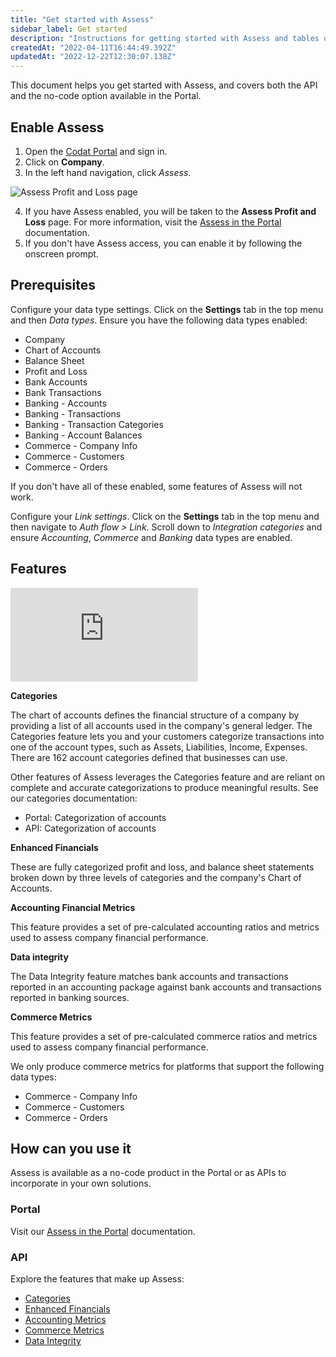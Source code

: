 ```yaml
---
title: "Get started with Assess"
sidebar_label: Get started
description: "Instructions for getting started with Assess and tables of supported features for accounting, banking and commerce data sources"
createdAt: "2022-04-11T16:44:49.392Z"
updatedAt: "2022-12-22T12:30:07.138Z"
---
```


This document helps you get started with Assess, and covers both the API and the no-code option available in the Portal.

## Enable Assess

1. Open the <a href="https://app.codat.io" target="_blank">Codat Portal</a> and sign in.
2. Click on **Company**.
3. In the left hand navigation, click _Assess_.

![Assess Profit and Loss page](/img/old/cdf1e35-Banner_1.png)

4. If you have Assess enabled, you will be taken to the **Assess Profit and Loss** page. For more information, visit the [Assess in the Portal](/assess/portal/overview) documentation.
5. If you don't have Assess access, you can enable it by following the onscreen prompt.

## Prerequisites

Configure your data type settings. Click on the **Settings** tab in the top menu and then _Data types_. Ensure you have the following data types enabled:

- Company
- Chart of Accounts
- Balance Sheet
- Profit and Loss
- Bank Accounts
- Bank Transactions
- Banking - Accounts
- Banking - Transactions
- Banking - Transaction Categories
- Banking - Account Balances
- Commerce - Company Info
- Commerce - Customers
- Commerce - Orders

If you don't have all of these enabled, some features of Assess will not work.

Configure your _Link settings_. Click on the **Settings** tab in the top menu and then navigate to _Auth flow > Link_. Scroll down to _Integration categories_ and ensure _Accounting_, _Commerce_ and _Banking_ data types are enabled.

## Features

<iframe
  src="https://docs.google.com/spreadsheets/d/e/2PACX-1vQXnkKj3esBrzpD--pKV_tVTfTHxDPpxz8BBFe2SjcNt6kB2-qcTFDxEye3kxHWu91mYRzLoCjYfpHH/pubhtml?gid=1429551319&amp;single=false&amp;widget=true&amp;headers=false"
  frameborder="0"
  style={{ top: 0, left: 0, width: "100%", height: "660px" }}
></iframe>

**Categories**

The chart of accounts defines the financial structure of a company by providing a list of all accounts used in the company's general ledger. The Categories feature lets you and your customers categorize transactions into one of the account types, such as Assets, Liabilities, Income, Expenses. There are 162 account categories defined that businesses can use.

Other features of Assess leverages the Categories feature and are reliant on complete and accurate categorizations to produce meaningful results. See our categories documentation:

- Portal: Categorization of accounts
- API: Categorization of accounts

**Enhanced Financials**

These are fully categorized profit and loss, and balance sheet statements broken down by three levels of categories and the company's Chart of Accounts.

**Accounting Financial Metrics**

This feature provides a set of pre-calculated accounting ratios and metrics used to assess company financial performance.

**Data integrity**

The Data Integrity feature matches bank accounts and transactions reported in an accounting package against bank accounts and transactions reported in banking sources.

**Commerce Metrics**

This feature provides a set of pre-calculated commerce ratios and metrics used to assess company financial performance.

We only produce commerce metrics for platforms that support the following data types:

- Commerce - Company Info
- Commerce - Customers
- Commerce - Orders

## How can you use it

Assess is available as a no-code product in the Portal or as APIs to incorporate in your own solutions.

### Portal

Visit our [Assess in the Portal](/assess/portal/overview) documentation.

### API

Explore the features that make up Assess:

- [Categories](/assess/categories)
- [Enhanced Financials](/assess/enhanced-financials/overview)
- [Accounting Metrics](/assess/metrics/accounting/api-financial-metrics)
- [Commerce Metrics](/assess/metrics/commerce/overview)
- [Data Integrity](/assess/data-integrity/overview)
